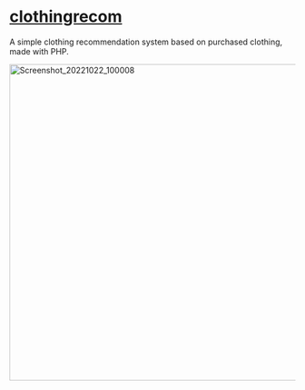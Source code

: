 # [clothingrecom](https://github.com/azeezrj/onlineclothingrecommendation)

 A simple clothing recommendation system based on purchased clothing, made with PHP.

<img width="558" alt="Screenshot_20221022_100008" src="https://user-images.githubusercontent.com/92583742/197362310-528e8dc9-c272-4bec-8493-dbb21e956591.png">
